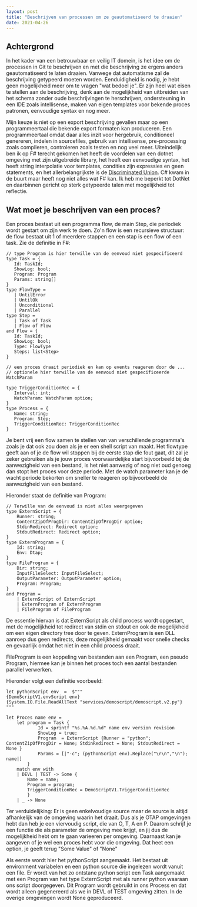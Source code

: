 ```yaml
---
layout: post
title: "Beschrijven van processen om ze geautomatiseerd te draaien"
date: 2021-04-26
---
```


## Achtergrond

 In het kader van een betrouwbaar en veilig IT domein, is het idee om de processen in Git te beschrijven en met die beschrijving ze ergens anders geautomatiseerd te laten draaien. Vanwege dat automatisme zal de beschrijving getypeerd moeten worden. Eenduidigheid is nodig, je hebt geen mogelijkheid meer om te vragen "wat bedoel je". Er zijn heel wat eisen te stellen aan de beschrijving, denk aan de mogelijkheid van uitbreiden van het schema zonder oude beschrijvingen te herschrijven, ondersteuning in een IDE zoals intellisense, maken van eigen templates voor bekende proces patronen, eenvoudige syntax en nog meer. 
 
 Mijn keuze is niet op een export beschrijving gevallen maar op een programmeertaal die bekende export formaten kan produceren. Een programmeertaal omdat daar alles inzit voor hergebruik, conditioneel genereren, indelen in sourcefiles, gebruik van intellisense, pre-processing zoals compileren, controleren zoals testen en nog veel meer. Uiteindelijk ben ik op F# terecht gekomen het heeft de voordelen van een dotnet omgeving met zijn uitgebreide library, het heeft een eenvoudige syntax, het heeft string interpolatie voor templates, condities zijn expressies en geen statements, en het allerbelangrijkste is de [Discriminated Union](https://fsharpforfunandprofit.com/posts/discriminated-unions/). C# kwam in de buurt maar heeft nog niet alles wat F# kan. Ik heb me beperkt tot DotNet en daarbinnen gericht op sterk getypeerde talen met mogelijkheid tot reflectie. 

## Wat moet je beschrijven van een proces?

 Een proces bestaat uit een programma flow, de main Step, die periodiek wordt gestart om zijn werk te doen. Zo'n flow is een recursieve structuur: de flow bestaat uit 1 of meerdere stappen en een stap is een flow of een task. Zie de definitie in F#:
 ~~~
// type Program is hier terwille van de eenvoud niet gespecificeerd
 type Task = {
    Id: TaskId;
    ShowLog: bool;
    Program: Program
    Params: string[]
}
type FlowType =
    | UntilError
    | UntilOk
    | Unconditional
    | Parallel
type Step = 
    | Task of Task
    | Flow of Flow 
and Flow = {
    Id: TaskId;
    ShowLog: bool;
    Type: FlowType
    Steps: list<Step>
 }

// een proces draait periodiek en kan op events reageren door de ...
// optionele hier terwille van de eenvoud niet gespecificeerde WatchParam

type TriggerConditionRec = {
    Interval: int;
    WatchParam: WatchParam option;
}
type Process = {
    Name: string;
    Program: Step;
    TriggerConditionRec: TriggerConditionRec
}

 ~~~
Je bent vrij een flow samen te stellen van van verschillende programma's zoals je dat ook zou doen als je er een shell script van maakt. Het flowtype geeft aan of je de flow wil stoppen bij de eerste stap die fout gaat, dit zal je zeker gebruiken als je jouw proces voorwaardelijke start bijvoorbeeld bij de aanwezigheid van een bestand, is het niet aanwezig of nog niet oud genoeg dan stopt het proces voor deze periode. Met de watch parameter kan je de wacht periode bekorten om sneller te reageren op bijvoorbeeld de aanwezigheid van een bestand.

Hieronder staat de definitie van Program:
~~~
// Terwille van de eenvoud is niet alles weergegeven
type ExternScript = {
    Runner: string;
    ContentZipOfProgDir: ContentZipOfProgDir option;
    StdinRedirect: Redirect option;
    StdoutRedirect: Redirect option;
}
type ExternProgram = {
    Id: string;
    Env: Dtap;
}
type FileProgram = {
    Dir: string;
    InputFileSelect: InputFileSelect;
    OutputParameter: OutputParameter option;
    Program: Program;
}
and Program =
    | ExternScript of ExternScript
    | ExternProgram of ExternProgram
    | FileProgram of FileProgram

~~~
De essentie hiervan is dat ExternScript als child process wordt opgestart, met de mogelijkheid tot redirect van stdin en stdout en ook de mogelijkheid om een eigen directory tree door te geven. ExternProgram is een DLL aanroep dus geen redirects, deze mogelijkheid gemaakt voor snelle checks en gevaarlijk omdat het niet in een child process draait.

FileProgram is een koppeling van bestanden aan een Program, een pseudo Program, hiermee kan je binnen het proces toch een aantal bestanden parallel verwerken.

Hieronder volgt een definitie voorbeeld:
~~~
let pythonScript env  =  $"""
{DemoScriptV1.envScript env}
{System.IO.File.ReadAllText "services/demoscript/demoscript.v2.py"}
"""

let Proces name env = 
    let program = Task {
            Id = sprintf "%s.%A.%d.%d" name env version revision
            ShowLog = true;
            Program  = ExternScript {Runner = "python"; ContentZipOfProgDir = None; StdinRedirect = None; StdoutRedirect = None }
            Params = [|"-c"; (pythonScript env).Replace("\r\n","\n"); name|]
        }
    match env with
    | DEVL | TEST -> Some {
        Name = name;
        Program = program;
        TriggerConditionRec = DemoScriptV1.TriggerConditionRec
        }
    | _ -> None
~~~
Ter verduidelijking: Er is geen enkelvoudige source maar de source is altijd afhankelijk van de omgeving waarin het draait. Dus als je OTAP omgevingen hebt dan heb je een viervoudig script, die van O, T, A en P.
Daarom schrijf je een functie die als parameter de omgeving mee krijgt, en jij dus de mogelijkheid hebt om te gaan varieeren per omgeving. Daarnaast kan je aangeven of je wel een proces hebt voor die omgeving. Dat heet een option, je geeft terug "Some Value" of "None"

 Als eerste wordt hier het pythonScript aangemaakt. Het bestaat uit environment variabelen en een python source die ingelezen wordt vanuit een file. Er wordt van het zo ontstane python script een Task aangemaakt met een Program van het type ExternScript met als runner python waaraan ons script doorgegeven. Dit Program wordt gebruikt in ons Process en dat wordt alleen gegenereerd als we in DEVL of TEST omgeving zitten. In de overige omgevingen wordt None geproduceerd.
